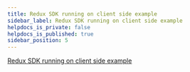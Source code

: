 ```yaml
---
title: Redux SDK running on client side example
sidebar_label: Redux SDK running on client side example
helpdocs_is_private: false
helpdocs_is_published: true
sidebar_position: 5
---
```


<p>
  <button hidden style={{borderRadius:'8px', border:'1px', fontFamily:'Courier New', fontWeight:'800', textAlign:'left'}}> help.split.io link: https://help.split.io/hc/en-us/articles/360043136412-Redux-SDK-Running-on-Client-Side-Example </button>
</p>

[Redux SDK running on client side example](https://github.com/Split-Community/Split-SDKs-Examples/tree/main/Redux-Client-side-SDK)